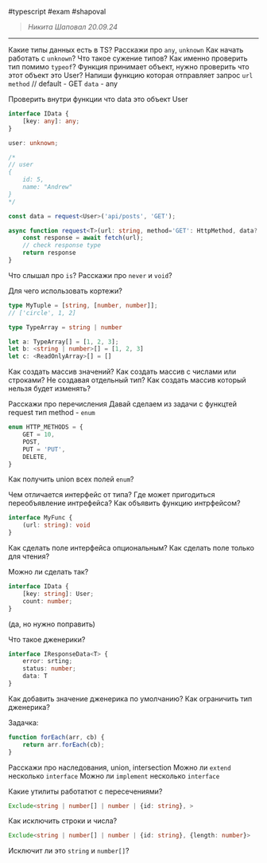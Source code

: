 #typescript 
#exam 
#shapoval 

> *Никита Шаповал*
> *20.09.24*
---

Какие типы данных есть в TS?
Расскажи про `any`, `unknown`
Как начать работать с `unknown`?
Что такое сужение типов?
Как именно проверить тип помимо `typeof`?
Функция принимает объект, нужно проверить что этот объект это User?
Напиши функцию которая отправляет запрос
`url`
`method` // default - GET
`data` - any

Проверить внутри функции что data это объект User

```ts
interface IData {
	[key: any]: any;
}

user: unknown;

/*
// user
{
	id: 5,
	name: "Andrew"
}
*/

const data = request<User>('api/posts', 'GET');

async function request<T>(url: string, method='GET': HttpMethod, data?: IData): T {
	const response = await fetch(url);
	// check response type
	return response
}

```

Что слышал про `is`?
Расскажи про `never` и `void`?

Для чего использовать кортежи?

```ts
type MyTuple = [string, [number, number]];
// ['circle', 1, 2]

type TypeArray = string | number

let a: TypeArray[] = [1, 2, 3];
let b: <string | number>[] = [1, 2, 3]
let c: <ReadOnlyArray>[] = []
```

Как создать массив значений?
Как создать массив с числами или строками? Не создавая отдельный тип?
Как создать массив который нельзя будет изменять?

Расскажи про перечисления
Давай сделаем из задачи с функцтей request тип method - `enum`

```ts
enum HTTP_METHODS = {
	GET = 10,
	POST,
	PUT = 'PUT',
	DELETE,
}
```
Как получить union всех полей `enum`?

Чем отличается интерфейс от типа?
Где может пригодиться переобъявление интрефейса?
Как объявить функцию интрфейсом?

```ts
interface MyFunc {
	(url: string): void
}
```

Как сделать поле интерфейса опциональным?
Как сделать поле только для чтения?

Можно ли сделать так?
```ts
interface IData {
	[key: string]: User;
	count: number;
}
```
(да, но нужно поправить)

Что такое дженерики?
```ts
interface IResponseData<T> {
	error: srting;
	status: number;
	data: T
}
```

Как добавить значение дженерика по умолчанию?
Как ограничить тип дженерика?

Задачка:
```ts
function forEach(arr, cb) {
	return arr.forEach(cb);
}
```

Расскажи про наследования, union, intersection
Можно ли `extend` несколько `interface`
Можно ли `implement` несколько `interface`

Какие утилиты работатют с пересечениями?

```ts
Exclude<string | number[] | number | {id: string}, >
```
Как исключить строки и числа?

```ts
Exclude<string | number[] | number | {id: string}, {length: number}>
```
Исключит ли это `string` и `number[]`?
